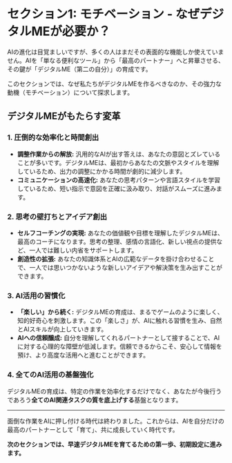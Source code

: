 # セクション1: モチベーション - なぜデジタルMEが必要か？

AIの進化は目覚ましいですが、多くの人はまだその表面的な機能しか使えていません。AIを「単なる便利なツール」から「最高のパートナー」へと昇華させる、その鍵が「デジタルME（第二の自分）」の育成です。

このセクションでは、なぜ私たちがデジタルMEを作るべきなのか、その強力な動機（モチベーション）について探求します。

## デジタルMEがもたらす変革

### 1. 圧倒的な効率化と時間創出
- **調整作業からの解放:** 汎用的なAIが出す答えは、あなたの意図とズレていることが多いです。デジタルMEは、最初からあなたの文脈やスタイルを理解しているため、出力の調整にかかる時間が劇的に減少します。
- **コミュニケーションの高速化:** あなたの思考パターンや言語スタイルを学習しているため、短い指示で意図を正確に汲み取り、対話がスムーズに進みます。

### 2. 思考の壁打ちとアイデア創出
- **セルフコーチングの実現:** あなたの価値観や目標を理解したデジタルMEは、最高のコーチになります。思考の整理、感情の言語化、新しい視点の提供など、一人では難しい内省をサポートします。
- **創造性の拡張:** あなたの知識体系とAIの広範なデータを掛け合わせることで、一人では思いつかないような新しいアイデアや解決策を生み出すことができます。

### 3. AI活用の習慣化
- **「楽しい」から続く:** デジタルMEの育成は、まるでゲームのように楽しく、知的好奇心を刺激します。この「楽しさ」が、AIに触れる習慣を生み、自然とAIスキルが向上していきます。
- **AIへの信頼醸成:** 自分を理解してくれるパートナーとして接することで、AIに対する心理的な障壁が低減します。信頼できるからこそ、安心して情報を預け、より高度な活用へと進むことができます。

### 4. 全てのAI活用の基盤強化
デジタルMEの育成は、特定の作業を効率化するだけでなく、あなたが今後行うであろう**全てのAI関連タスクの質を底上げする**基盤となります。

---

面倒な作業をAIに押し付ける時代は終わりました。これからは、AIを自分だけの最高のパートナーとして「育て」、共に成長していく時代です。

**次のセクションでは、早速デジタルMEを育てるための第一歩、初期設定に進みます。**
